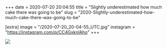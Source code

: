 +++
date = 2020-07-20 20:04:55
title = "Slightly underestimated how much cake there was going to be"
slug = "2020-Slightly-underestimated-how-much-cake-there-was-going-to-be"

[extra]
image = "/2020-07-20_20-04-55_UTC.jpg"
instagram = "https://instagram.com/p/CC4GxknlAho"
+++

<img src="/2020-07-20_20-04-55_UTC.jpg" />
